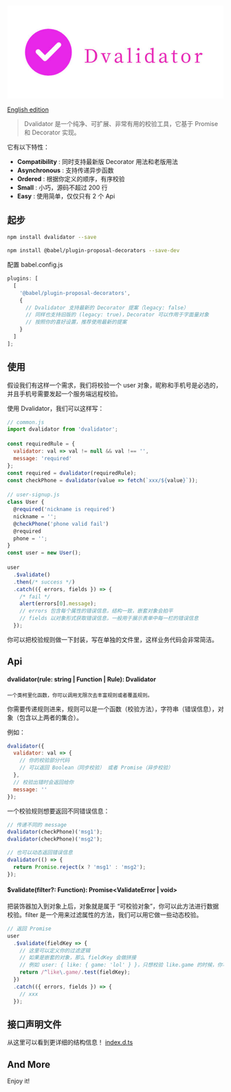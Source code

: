 ![Dvalidator](logo.jpg)

[English edition](README_en.md)

> Dvalidator 是一个纯净、可扩展、非常有用的校验工具，它基于 Promise 和 Decorator 实现。

它有以下特性：

- <b>Compatibility</b> : 同时支持最新版 Decorator 用法和老版用法
- <b>Asynchronous</b> : 支持传递异步函数
- <b>Ordered</b> : 根据你定义的顺序，有序校验
- <b>Small</b> : 小巧，源码不超过 200 行
- <b>Easy</b> : 使用简单，仅仅只有 2 个 Api

## 起步

```bash
npm install dvalidator --save
```

```bash
npm install @babel/plugin-proposal-decorators --save-dev
```

配置 babel.config.js

```js
plugins: [
  [
    '@babel/plugin-proposal-decorators',
    {
      // Dvalidator 支持最新的 Decorator 提案（legacy: false）
      // 同样也支持旧版的 (legacy: true)，Decorator 可以作用于字面量对象
      // 按照你的喜好设置，推荐使用最新的提案
    }
  ]
];
```

## 使用

假设我们有这样一个需求，我们将校验一个 user 对象，昵称和手机号是必选的，并且手机号需要发起一个服务端远程校验。

使用 Dvalidator，我们可以这样写：

```js
// common.js
import dvalidator from 'dvalidator';

const requiredRule = {
  validator: val => val != null && val !== '',
  message: 'required'
};
const required = dvalidator(requiredRule);
const checkPhone = dvalidator(value => fetch(`xxx/${value}`));

// user-signup.js
class User {
  @required('nickname is required')
  nickname = '';
  @checkPhone('phone valid fail')
  @required
  phone = '';
}
const user = new User();

user
  .$validate()
  .then(/* success */)
  .catch(({ errors, fields }) => {
    /* fail */
    alert(errors[0].message);
    // errors 包含每个属性的错误信息，结构一致，嵌套对象会拍平
    // fields 以对象形式获取错误信息，一般用于展示表单中每一栏的错误信息
  });
```

你可以把校验规则做一下封装，写在单独的文件里，这样业务代码会非常简洁。

## Api

#### dvalidator(rule: string | Function | Rule): Dvalidator

<small>一个类柯里化函数，你可以调用无限次去丰富规则或者覆盖规则。</small>

你需要传递规则进来，规则可以是一个函数（校验方法），字符串（错误信息），对象（包含以上两者的集合）。

例如：

```js
dvalidator({
  validator: val => {
    // 你的校验部分代码
    // 可以返回 Boolean（同步校验） 或者 Promise（异步校验）
  },
  // 校验出错时会返回给你
  message: ''
});
```

一个校验规则想要返回不同错误信息：

```js
// 传递不同的 message
dvalidator(checkPhone)('msg1');
dvalidator(checkPhone)('msg2');
```

```js
// 也可以动态返回错误信息
dvalidator(() => {
  return Promise.reject(x ? 'msg1' : 'msg2');
});
```

#### \$validate(filter?: Function): Promise<ValidateError | void>

把装饰器加入到对象上后，对象就是属于 “可校验对象”，你可以此方法进行数据校验。filter 是一个用来过滤属性的方法，我们可以用它做一些动态校验。

```js
// 返回 Promise
user
  .$validate(fieldKey => {
    // 这里可以定义你的过滤逻辑
    // 如果是嵌套的对象，那么 fieldKey 会做拼接
    // 例如 user: { like: { game: 'lol' } }，只想校验 like.game 的时候，你可以这样写
    return /^like\.game/.test(fieldKey);
  })
  .catch(({ errors, fields }) => {
    // xxx
  });
```

## 接口声明文件

从这里可以看到更详细的结构信息！
[index.d.ts](lib/index.d.ts)

## And More

Enjoy it!